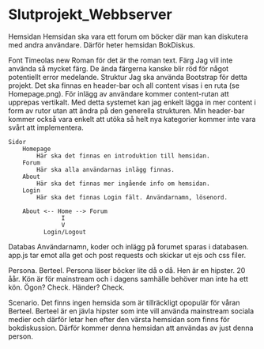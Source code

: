 # Slutprojekt_Webbserver

Hemsidan
    Hemsidan ska vara ett forum om böcker där man kan diskutera med andra användare. Därför heter hemsidan BokDiskus.

Font
    Timeolas new Roman för det är the roman text.
Färg
    Jag vill inte använda så mycket färg. De ända färgerna kanske blir röd för något potentiellt error medelande.
Struktur
    Jag ska använda Bootstrap för detta projekt. Det ska finnas en header-bar och all content visas i en ruta (se Homepage.png). För inlägg av användare kommer content-rutan att upprepas vertikalt. Med detta systemet kan jag enkelt lägga in mer content i form av rutor utan att ändra på den generella strukturen. Min header-bar kommer också vara enkelt att utöka så helt nya kategorier kommer inte vara svårt att implementera.

    Sidor
        Homepage
            Här ska det finnas en introduktion till hemsidan.
        Forum
            Här ska alla användarnas inlägg finnas.
        About
            Här ska det finnas mer ingående info om hemsidan.
        Login
            Här ska det finnas Login fält. Användarnamn, lösenord.

        About <-- Home --> Forum
                   I
                   V
              Login/Logout

Databas
    Användarnamn, koder och inlägg på forumet sparas i databasen.
    app.js tar emot alla get och post requests och skickar ut ejs och css filer.

Persona.
    Berteel.
    Persona läser böcker lite då o då. Hen är en hipster.
    20 åår.
    Kön är för mainstream och i dagens samhälle behöver man inte ha ett kön.
    Ögon? Check. Händer? Check.

Scenario.
    Det finns ingen hemsida som är tillräckligt opopulär för våran Berteel. Berteel är en jävla hipster som inte vill använda mainstream sociala medier och därför letar hen efter den värsta hemsidan som finns för bokdiskussion. Därför kommer denna hemsidan att användas av just denna person.